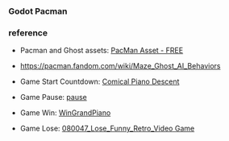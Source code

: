 ### Godot Pacman

### reference

- Pacman and Ghost assets: [PacMan Asset - FREE](https://vladpenn.itch.io/pacman)

- https://pacman.fandom.com/wiki/Maze_Ghost_AI_Behaviors

- Game Start Countdown: [Comical Piano Descent](https://pixabay.com/sound-effects/comical-piano-descent-274050/)

- Game Pause: [pause](https://pixabay.com/sound-effects/pause-89443/)

- Game Win: [WinGrandPiano](https://pixabay.com/sound-effects/wingrandpiano-96338/)

- Game Lose: [080047_Lose_Funny_Retro_Video Game](https://pixabay.com/sound-effects/080047-lose-funny-retro-video-game-80925/)
